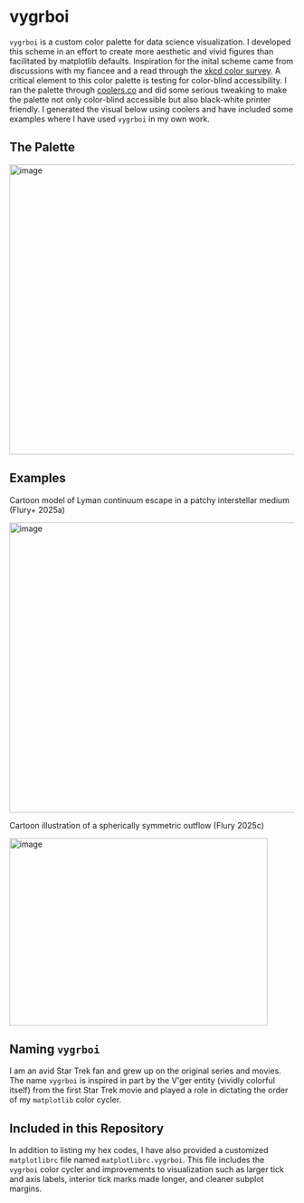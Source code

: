 # vygrboi

`vygrboi` is a custom color palette for data science visualization. I developed this scheme in an effort to create more aesthetic and vivid figures than facilitated by matplotlib defaults. Inspiration for the inital scheme came from discussions with my fiancee and a read through the [xkcd color survey](https://xkcd.com/color/rgb/). A critical element to this color palette is testing for color-blind accessibility. I ran the palette through [coolers.co](https://coolors.co/) and did some serious tweaking to make the palette not only color-blind accessible but also black-white printer friendly. I generated the visual below using coolers and have included some examples where I have used `vygrboi` in my own work.

## The Palette

<img width="512" alt="image" src="https://github.com/user-attachments/assets/2ce6e3ad-34cd-47e3-bad1-18c1d4ad1a59">

## Examples

Cartoon model of Lyman continuum escape in a patchy interstellar medium (Flury+ 2025a)

<img width="512" alt="image" src="https://github.com/sflury/vygrboi/assets/42982705/77a65155-f804-488d-95b3-47bacbea6bd9">

Cartoon illustration of a spherically symmetric outflow (Flury 2025c)

<img width="456" height="331" alt="image" src="https://github.com/user-attachments/assets/32707da7-35f7-46f6-a363-3e6f491d3b00" />


## Naming `vygrboi`

I am an avid Star Trek fan and grew up on the original series and movies. The name `vygrboi` is inspired in part by the V'ger entity (vividly colorful itself) from the first Star Trek movie and played a role in dictating the order of my `matplotlib` color cycler.

## Included in this Repository

In addition to listing my hex codes, I have also provided a customized `matplotlibrc` file named `matplotlibrc.vygrboi`. This file includes the `vygrboi` color cycler and improvements to visualization such as larger tick and axis labels, interior tick marks made longer, and cleaner subplot margins.
